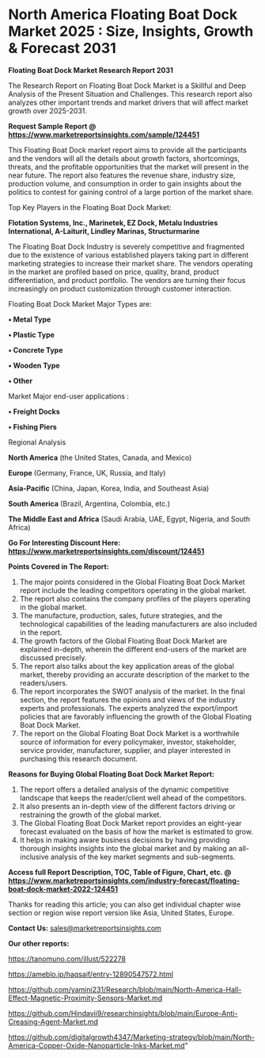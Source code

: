 # North America Floating Boat Dock Market 2025 : Size, Insights, Growth & Forecast 2031

<strong>Floating Boat Dock Market Research Report 2031</strong>

The Research Report on Floating Boat Dock Market is a Skillful and Deep Analysis of the Present Situation and Challenges. This research report also analyzes other important trends and market drivers that will affect market growth over 2025-2031.

<strong>Request Sample Report @ <a href=https://www.marketreportsinsights.com/sample/124451>https://www.marketreportsinsights.com/sample/124451</a></strong>

This Floating Boat Dock market report aims to provide all the participants and the vendors will all the details about growth factors, shortcomings, threats, and the profitable opportunities that the market will present in the near future. The report also features the revenue share, industry size, production volume, and consumption in order to gain insights about the politics to contest for gaining control of a large portion of the market share.

Top Key Players in the Floating Boat Dock Market:

<strong>Flotation Systems, Inc., Marinetek, EZ Dock, Metalu Industries International, A-Laiturit, Lindley Marinas, Structurmarine</strong>

The Floating Boat Dock Industry is severely competitive and fragmented due to the existence of various established players taking part in different marketing strategies to increase their market share. The vendors operating in the market are profiled based on price, quality, brand, product differentiation, and product portfolio. The vendors are turning their focus increasingly on product customization through customer interaction.

Floating Boat Dock Market Major Types are:

<strong>• Metal Type

• Plastic Type

• Concrete Type

• Wooden Type

• Other</strong>

Market Major end-user applications :

<strong>• Freight Docks

• Fishing Piers</strong>

Regional Analysis

</u><strong><b>North America</b></strong> (the United States, Canada, and Mexico)

<strong><b>Europe </b></strong>(Germany, France, UK, Russia, and Italy)

<strong><b>Asia-Pacific</b></strong> (China, Japan, Korea, India, and Southeast Asia)

<strong><b>South America</b></strong> (Brazil, Argentina, Colombia, etc.)

<strong><b>The Middle East and Africa</b></strong> (Saudi Arabia, UAE, Egypt, Nigeria, and South Africa)

<strong>Go For Interesting Discount Here: <a href=https://www.marketreportsinsights.com/discount/124451>https://www.marketreportsinsights.com/discount/124451</a></strong>

<strong>Points Covered in The Report:</strong>
<ol>
  <li>The major points considered in the Global Floating Boat Dock Market report include the leading competitors operating in the global market.</li>
  <li>The report also contains the company profiles of the players operating in the global market.</li>
  <li>The manufacture, production, sales, future strategies, and the technological capabilities of the leading manufacturers are also included in the report.</li>
  <li>The growth factors of the Global Floating Boat Dock Market are explained in-depth, wherein the different end-users of the market are discussed precisely.</li>
  <li>The report also talks about the key application areas of the global market, thereby providing an accurate description of the market to the readers/users.</li>
  <li>The report incorporates the SWOT analysis of the market. In the final section, the report features the opinions and views of the industry experts and professionals. The experts analyzed the export/import policies that are favorably influencing the growth of the Global Floating Boat Dock Market.</li>
  <li>The report on the Global Floating Boat Dock Market is a worthwhile source of information for every policymaker, investor, stakeholder, service provider, manufacturer, supplier, and player interested in purchasing this research document.</li>
</ol>
<strong>Reasons for Buying Global Floating Boat Dock Market Report:</strong>

<ol>
  <li>The report offers a detailed analysis of the dynamic competitive landscape that keeps the reader/client well ahead of the competitors.</li>
  <li>It also presents an in-depth view of the different factors driving or restraining the growth of the global market.</li>
  <li>The Global Floating Boat Dock Market report provides an eight-year forecast evaluated on the basis of how the market is estimated to grow.</li>
  <li>It helps in making aware business decisions by having providing thorough insights insights into the global market and by making an all-inclusive analysis of the key market segments and sub-segments.</li>
</ol>
<strong>Access full Report Description, TOC, Table of Figure, Chart, etc. @ <a href=https://www.marketreportsinsights.com/industry-forecast/floating-boat-dock-market-2022-124451>https://www.marketreportsinsights.com/industry-forecast/floating-boat-dock-market-2022-124451</a></strong>


Thanks for reading this article; you can also get individual chapter wise section or region wise report version like Asia, United States, Europe.

<strong>Contact Us:</strong>
sales@marketreportsinsights.com

<strong>Our other reports:</strong>

<a href=https://tanomuno.com/illust/522278>https://tanomuno.com/illust/522278</a>

<a href=https://ameblo.jp/haqsaif/entry-12890547572.html>https://ameblo.jp/haqsaif/entry-12890547572.html</a>

<a href=https://github.com/yamini231/Research/blob/main/North-America-Hall-Effect-Magnetic-Proximity-Sensors-Market.md>https://github.com/yamini231/Research/blob/main/North-America-Hall-Effect-Magnetic-Proximity-Sensors-Market.md</a>

<a href=https://github.com/Hindavii9/researchinsights/blob/main/Europe-Anti-Creasing-Agent-Market.md>https://github.com/Hindavii9/researchinsights/blob/main/Europe-Anti-Creasing-Agent-Market.md</a>

<a href=https://github.com/digitalgrowth4347/Marketing-strategy/blob/main/North-America-Copper-Oxide-Nanoparticle-Inks-Market.md>https://github.com/digitalgrowth4347/Marketing-strategy/blob/main/North-America-Copper-Oxide-Nanoparticle-Inks-Market.md</a>"
